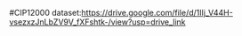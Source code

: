 #CIP12000 dataset:https://drive.google.com/file/d/1Ilj_V44H-vsezxzJnLbZV9V_fXFshtk-/view?usp=drive_link
